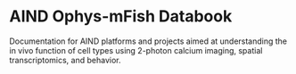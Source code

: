 # AIND Ophys-mFish Databook

Documentation for AIND platforms and projects aimed at understanding the in vivo function of cell types using 2-photon calcium imaging, spatial transcriptomics, and behavior. 


```{tableofcontents}
```
